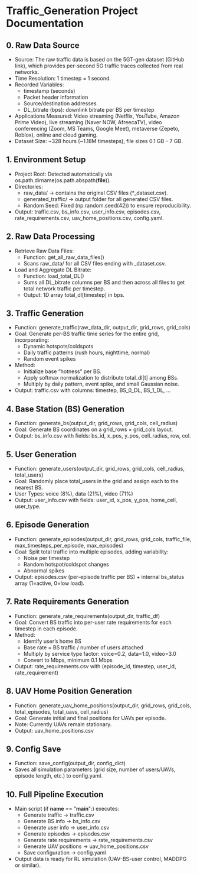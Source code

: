 # Traffic_Generation Project Documentation
## 0. Raw Data Source
- Source: The raw traffic data is based on the 5GT-gen dataset (GitHub link), which provides per-second 5G traffic traces collected from real networks.
- Time Resolution: 1 timestep = 1 second.
- Recorded Variables:
  + timestamp (seconds)
  + Packet header information
  + Source/destination addresses
  + DL_bitrate (bps): downlink bitrate per BS per timestep
- Applications Measured: Video streaming (Netflix, YouTube, Amazon Prime Video), live streaming (Naver NOW, AfreecaTV), video conferencing (Zoom, MS Teams, Google Meet), metaverse (Zepeto, Roblox), online and cloud gaming.
- Dataset Size: ~328 hours (~1.18M timesteps), file sizes 0.1 GB – 7 GB.

## 1. Environment Setup
- Project Root: Detected automatically via os.path.dirname(os.path.abspath(__file__)).
- Directories:
  + raw_data/ → contains the original CSV files (*_dataset.csv).
  + generated_traffic/ → output folder for all generated CSV files.
  + Random Seed: Fixed (np.random.seed(42)) to ensure reproducibility.
- Output: traffic.csv, bs_info.csv, user_info.csv, episodes.csv, rate_requirements.csv, uav_home_positions.csv, config.yaml.

## 2. Raw Data Processing
- Retrieve Raw Data Files:
  + Function: get_all_raw_data_files()
  + Scans raw_data/ for all CSV files ending with _dataset.csv.
- Load and Aggregate DL Bitrate:
  + Function: load_total_DL()
  + Sums all DL_bitrate columns per BS and then across all files to get total network traffic per timestep.
  + Output: 1D array total_dl[timestep] in bps.

## 3. Traffic Generation
- Function: generate_traffic(raw_data_dir, output_dir, grid_rows, grid_cols)
- Goal: Generate per-BS traffic time series for the entire grid, incorporating:
  + Dynamic hotspots/coldspots
  + Daily traffic patterns (rush hours, nighttime, normal)
  + Random event spikes
- Method:
  + Initialize base “hotness” per BS.
  + Apply softmax normalization to distribute total_dl[t] among BSs.
  + Multiply by daily pattern, event spike, and small Gaussian noise.
- Output: traffic.csv with columns: timestep, BS_0_DL, BS_1_DL, …

## 4. Base Station (BS) Generation
- Function: generate_bs(output_dir, grid_rows, grid_cols, cell_radius)
- Goal: Generate BS coordinates on a grid_rows × grid_cols layout.
- Output: bs_info.csv with fields: bs_id, x_pos, y_pos, cell_radius, row, col.

## 5. User Generation
- Function: generate_users(output_dir, grid_rows, grid_cols, cell_radius, total_users)
- Goal: Randomly place total_users in the grid and assign each to the nearest BS.
- User Types: voice (8%), data (21%), video (71%)
- Output: user_info.csv with fields: user_id, x_pos, y_pos, home_cell, user_type.

## 6. Episode Generation
- Function: generate_episodes(output_dir, grid_rows, grid_cols, traffic_file, max_timesteps_per_episode, max_episodes)
- Goal: Split total traffic into multiple episodes, adding variability:
  + Noise per timestep
  + Random hotspot/coldspot changes
  + Abnormal spikes
- Output: episodes.csv (per-episode traffic per BS) + internal bs_status array (1=active, 0=low load).

## 7. Rate Requirements Generation
- Function: generate_rate_requirements(output_dir, traffic_df)
- Goal: Convert BS traffic into per-user rate requirements for each timestep in each episode.
- Method:
  + Identify user’s home BS
  + Base rate = BS traffic / number of users attached
  + Multiply by service type factor: voice=0.2, data=1.0, video=3.0
  + Convert to Mbps, minimum 0.1 Mbps
- Output: rate_requirements.csv with (episode_id, timestep, user_id, rate_requirement)

## 8. UAV Home Position Generation
- Function: generate_uav_home_positions(output_dir, grid_rows, grid_cols, total_episodes, total_uavs, cell_radius)
- Goal: Generate initial and final positions for UAVs per episode.
- Note: Currently UAVs remain stationary.
- Output: uav_home_positions.csv

## 9. Config Save
- Function: save_config(output_dir, config_dict)
- Saves all simulation parameters (grid size, number of users/UAVs, episode length, etc.) to config.yaml.

## 10. Full Pipeline Execution
- Main script (if __name__ == "__main__":) executes:
  + Generate traffic → traffic.csv
  + Generate BS info → bs_info.csv
  + Generate user info → user_info.csv
  + Generate episodes → episodes.csv
  + Generate rate requirements → rate_requirements.csv
  + Generate UAV positions → uav_home_positions.csv
  + Save configuration → config.yaml
- Output data is ready for RL simulation (UAV-BS-user control, MADDPG or similar).
